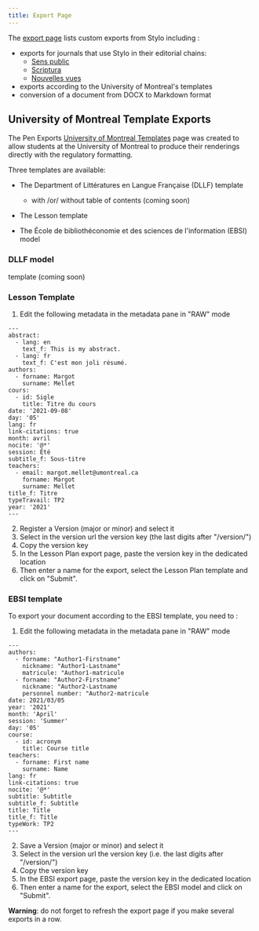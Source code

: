 ```yaml
---
title: Export Page 
---
```


The [export page](https://stylo-export.ecrituresnumeriques.ca/) lists custom exports from Stylo including : 

- exports for journals that use Stylo in their editorial chains: 
     - [Sens public](http://sens-public.org/)
     - [Scriptura](https://www.facebook.com/RevueScriptura/)
     - [Nouvelles vues](https://nouvellesvues.org/presentation-de-la-revue/)
- exports according to the University of Montreal's templates
- conversion of a document from DOCX to Markdown format

## University of Montreal Template Exports 

The Pen Exports [University of Montreal Templates](https://stylo-export.ecrituresnumeriques.ca/exportudem.html) page was created to allow students at the University of Montreal to produce their renderings directly with the regulatory formatting. 

Three templates are available: 

- The Department of Littératures en Langue Française (DLLF) template
  - with /or/ without table of contents (coming soon)

- The Lesson template 

- The École de bibliothéconomie et des sciences de l'information (EBSI) model

### DLLF model
template (coming soon)

### Lesson Template

1. Edit the following metadata in the metadata pane in "RAW" mode

```
---
abstract:
  - lang: en
    text_f: This is my abstract.
  - lang: fr
    text_f: C'est mon joli résumé.
authors:
  - forname: Margot
    surname: Mellet
cours:
  - id: Sigle
    title: Titre du cours
date: '2021-09-08'
day: '05'
lang: fr
link-citations: true
month: avril
nocite: '@*'
session: Été
subtitle_f: Sous-titre
teachers:
  - email: margot.mellet@umontreal.ca
    forname: Margot
    surname: Mellet
title_f: Titre
typeTravail: TP2
year: '2021'
---
```
2. Register a Version (major or minor) and select it
3. Select in the version url the version key (the last digits after "/version/")
4. Copy the version key 
5. In the Lesson Plan export page, paste the version key in the dedicated location
6. Then enter a name for the export, select the Lesson Plan template and click on "Submit".

### EBSI template 

To export your document according to the EBSI template, you need to : 

1. Edit the following metadata in the metadata pane in "RAW" mode

```
---
authors:
  - forname: "Author1-Firstname"
    nickname: "Author1-Lastname"
    matricule: "Author1-matricule
  - forname: "Author2-Firstname"
    nickname: "Author2-Lastname
    personnel number: "Author2-matricule
date: 2021/03/05
year: '2021'
month: 'April'
session: 'Summer'
day: '05'
course:
  - id: acronym
    title: Course title
teachers: 
  - forname: First name
    surname: Name
lang: fr
link-citations: true
nocite: '@*'
subtitle: Subtitle
subtitle_f: Subtitle
title: Title
title_f: Title
typeWork: TP2
---
```

2. Save a Version (major or minor) and select it
3. Select in the version url the version key (i.e. the last digits after "/version/")
4. Copy the version key 
5. In the EBSI export page, paste the version key in the dedicated location
6. Then enter a name for the export, select the EBSI model and click on "Submit".

**Warning**: do not forget to refresh the export page if you make several exports in a row. 
